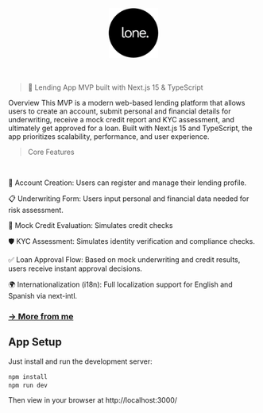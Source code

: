 <div align="center">
    <img alt="lone" src="./public/logo.png" width="100">
    </br>
    </br>
    </br>
</div>

> 🚀 Lending App MVP built with Next.js 15 & TypeScript

Overview
This MVP is a modern web-based lending platform that allows users to create an account, submit personal and financial details for underwriting, receive a mock credit report and KYC assessment, and ultimately get approved for a loan. Built with Next.js 15 and TypeScript, the app prioritizes scalability, performance, and user experience.

> Core Features

</br>

🧾 Account Creation: Users can register and manage their lending profile.

📋 Underwriting Form: Users input personal and financial data needed for risk assessment.

🧠 Mock Credit Evaluation: Simulates credit checks

🛡️ KYC Assessment: Simulates identity verification and compliance checks.

✅ Loan Approval Flow: Based on mock underwriting and credit results, users receive instant approval decisions.

🌍 Internationalization (i18n): Full localization support for English and Spanish via next-intl.

### [→ More from me](https://www.hakeemclarke.com/)

## App Setup

Just install and run the development server:

```bash
npm install
npm run dev
```
Then view in your browser at http://localhost:3000/